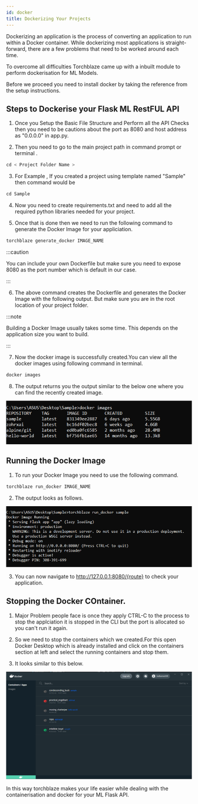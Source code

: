 ```yaml
---
id: docker
title: Dockerizing Your Projects
---
```



Dockerizing an application is the process of converting an application to run within a Docker container. While dockerizing most applications is straight-forward, there are a few problems that need to be worked around each time.

To overcome all difficulties Torchblaze came up with a inbuilt module to perform dockerisation for ML Models.

Before we proceed you need to install docker by taking the reference from the setup instructions.

## Steps to Dockerise your Flask ML RestFUL API

1. Once you Setup the Basic File Structure and Perform all the API Checks then you need to be cautions about the port as 8080 and host address as "0.0.0.0" in app.py.

2. Then you need to go to the main project path in command prompt or terminal .


```py
cd < Project Folder Name >
```

3. For Example , If you created a project using template named "Sample" then command would be 

```py
cd Sample
```

4. Now you need to create requirements.txt and need to add all the required python libraries needed for your project.

5. Once that is done then we need to run the following command to generate the Docker Image for your appliciation.


```py
torchblaze generate_docker IMAGE_NAME
```

:::caution

You can include your own Dockerfile but make sure you need to expose 8080 as the port number which is default in our case. 

:::

6. The above command creates the Dockerfile and generates the Docker Image with the following output. But make sure you are in the root location of your project folder.


:::note

Building a Docker Image usually takes some time. This depends on the application size you want to build.

:::

7. Now the docker image is successfully created.You can view all the docker images using following command in terminal.


```py
docker images
```

8. The output returns you the output similar to the below one where you can find the recently created image.

![docker images list](../static/img/imagelist.PNG)

## Running the Docker Image

1. To run your Docker Image you need to use the following command.


```py
torchblaze run_docker IMAGE_NAME
```

2. The output looks as follows.

![docker running image](../static/img/runimage.PNG)

3. You can now navigate to http://127.0.0.1:8080/{route} to check your application.

## Stopping the Docker COntainer.

1. Major Problem people face is once they apply CTRL-C to the process to stop the applciation it is stopped in the  CLI but the port is allocated so you can't run it again.

2. So we need to stop the containers which we created.For this open Docker Desktop which is already installed and click on the containers section at left and select the running containers and stop them.

3. It looks similar to this below.

![docker apps](../static/img/dockerapps.PNG)

In this way torchblaze makes your life easier while dealing with the containerisation and docker for your ML Flask API.